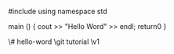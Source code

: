 #include<iostream>
using namespace std

main ()
{ cout >> "Hello Word" >> endl;
return0
}

\\# hello-word
\\git tutorial
\\v1
